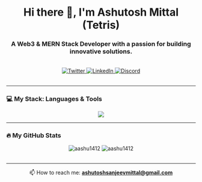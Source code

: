 <div align="center">

# Hi there 👋, I'm Ashutosh Mittal (Tetris)

### A Web3 & MERN Stack Developer with a passion for building innovative solutions.

</div>

<br>

<div align="center">

<a href="https://twitter.com/aashutoshmitta9" target="_blank">
  <img src="https://img.shields.io/badge/Twitter-1DA1F2?style=for-the-badge&logo=twitter&logoColor=white" alt="Twitter"/>
</a>
<a href="https://linkedin.com/in/ashutosh-mittal-a8454324b" target="_blank">
  <img src="https://img.shields.io/badge/LinkedIn-0A66C2?style=for-the-badge&logo=linkedin&logoColor=white" alt="LinkedIn"/>
</a>
<a href="https://discord.gg/tetris_638" target="_blank">
  <img src="https://img.shields.io/badge/Discord-7289DA?style=for-the-badge&logo=discord&logoColor=white" alt="Discord"/>
</a>

</div>

<br>

---

### 💻 My Stack: Languages & Tools

<p align="center">
  <img src="https://skillicons.dev/icons?i=html,css,js,ts,react,nextjs,redux,tailwind,nodejs,express,mongodb,postgresql,mysql,git,linux,graphql,firebase,postman,c,cpp,python,java,arduino,rust,mocha" />
</p>

---

### 🔥 My GitHub Stats

<div align="center">
  <img src="https://github-readme-streak-stats.herokuapp.com/?user=aashu1412&theme=dark" alt="aashu1412" />
  <img src="https://github-readme-stats.vercel.app/api?username=aashu1412&show_icons=true&theme=dark" alt="aashu1412" />
</div>

<br>

---

<div align="center">

📫 How to reach me: **ashutoshsanjeevmittal@gmail.com**

</div>
